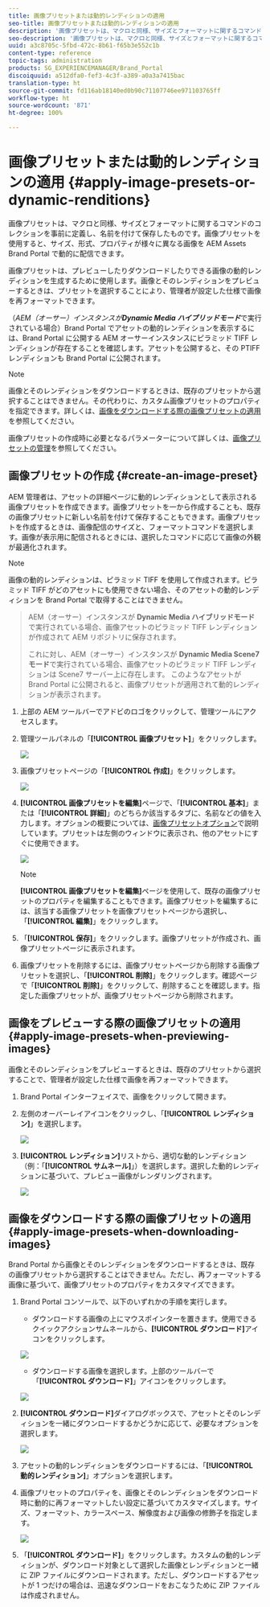 ```yaml
---
title: 画像プリセットまたは動的レンディションの適用
seo-title: 画像プリセットまたは動的レンディションの適用
description: '画像プリセットは、マクロと同様、サイズとフォーマットに関するコマンドのコレクションを事前に定義し、名前を付けて保存したものです。画像プリセットを使用すると、サイズ、形式、プロパティが様々に異なる画像を AEM Assets Brand Portal で動的に配信できます。 '
seo-description: '画像プリセットは、マクロと同様、サイズとフォーマットに関するコマンドのコレクションを事前に定義し、名前を付けて保存したものです。画像プリセットを使用すると、サイズ、形式、プロパティが様々に異なる画像を AEM Assets Brand Portal で動的に配信できます。 '
uuid: a3c8705c-5fbd-472c-8b61-f65b3e552c1b
content-type: reference
topic-tags: administration
products: SG_EXPERIENCEMANAGER/Brand_Portal
discoiquuid: a512dfa0-fef3-4c3f-a389-a0a3a7415bac
translation-type: ht
source-git-commit: fd116ab18140ed0b90c71107746ee971103765ff
workflow-type: ht
source-wordcount: '871'
ht-degree: 100%

---
```



# 画像プリセットまたは動的レンディションの適用 {#apply-image-presets-or-dynamic-renditions}

画像プリセットは、マクロと同様、サイズとフォーマットに関するコマンドのコレクションを事前に定義し、名前を付けて保存したものです。画像プリセットを使用すると、サイズ、形式、プロパティが様々に異なる画像を AEM Assets Brand Portal で動的に配信できます。

画像プリセットは、プレビューしたりダウンロードしたりできる画像の動的レンディションを生成するために使用します。画像とそのレンディションをプレビューするときは、プリセットを選択することにより、管理者が設定した仕様で画像を再フォーマットできます。

（*AEM（オーサー）インスタンスが&#x200B;**Dynamic Media ハイブリッドモード***で実行されている場合）Brand Portal でアセットの動的レンディションを表示するには、Brand Portal に公開する AEM オーサーインスタンスにピラミッド TIFF レンディションが存在することを確認します。アセットを公開すると、その PTIFF レンディションも Brand Portal に公開されます。

>[!NOTE]
>
>画像とそのレンディションをダウンロードするときは、既存のプリセットから選択することはできません。その代わりに、カスタム画像プリセットのプロパティを指定できます。詳しくは、[画像をダウンロードする際の画像プリセットの適用](../using/brand-portal-image-presets.md#main-pars-text-1403412644)を参照してください。


画像プリセットの作成時に必要となるパラメーターについて詳しくは、[画像プリセットの管理](https://docs.adobe.com/docs/en/AEM/6-0/administer/integration/dynamic-media/image-presets.html)を参照してください。

## 画像プリセットの作成 {#create-an-image-preset}

AEM 管理者は、アセットの詳細ページに動的レンディションとして表示される画像プリセットを作成できます。画像プリセットを一から作成することも、既存の画像プリセットに新しい名前を付けて保存することもできます。画像プリセットを作成するときは、画像配信のサイズと、フォーマットコマンドを選択します。画像が表示用に配信されるときには、選択したコマンドに応じて画像の外観が最適化されます。


>[!NOTE]
>
>画像の動的レンディションは、ピラミッド TIFF を使用して作成されます。ピラミッド TIFF がどのアセットにも使用できない場合、そのアセットの動的レンディションを Brand Portal で取得することはできません。

>
>AEM（オーサー）インスタンスが **Dynamic Media ハイブリッドモード**&#x200B;で実行されている場合、画像アセットのピラミッド TIFF レンディションが作成されて AEM リポジトリに保存されます。
>
>これに対し、AEM（オーサー）インスタンスが **Dynamic Media Scene7 モード**で実行されている場合、画像アセットのピラミッド TIFF レンディションは Scene7 サーバー上に存在します。
>このようなアセットが Brand Portal に公開されると、画像プリセットが適用されて動的レンディションが表示されます。


1. 上部の AEM ツールバーでアドビのロゴをクリックして、管理ツールにアクセスします。

1. 管理ツールパネルの「**[!UICONTROL 画像プリセット]**」をクリックします。

   ![](assets/admin-tools-panel-4.png)

1. 画像プリセットページの「**[!UICONTROL 作成]**」をクリックします。

   ![](assets/image_preset_homepage.png)

1. **[!UICONTROL 画像プリセットを編集]**&#x200B;ページで、「**[!UICONTROL 基本]**」または「**[!UICONTROL 詳細]**」のどちらか該当するタブに、名前などの値を入力します。オプションの概要については、[画像プリセットオプション](https://docs.adobe.com/docs/en/AEM/6-0/administer/integration/dynamic-media/image-presets.html#Image%20preset%20options )で説明しています。プリセットは左側のウィンドウに表示され、他のアセットにすぐに使用できます。

   ![](assets/image_preset_create.png)

   >[!NOTE]
   >
   >**[!UICONTROL 画像プリセットを編集]**&#x200B;ページを使用して、既存の画像プリセットのプロパティを編集することもできます。画像プリセットを編集するには、該当する画像プリセットを画像プリセットページから選択し、「**[!UICONTROL 編集]**」をクリックします。

1. 「**[!UICONTROL 保存]**」をクリックします。画像プリセットが作成され、画像プリセットページに表示されます。
1. 画像プリセットを削除するには、画像プリセットページから削除する画像プリセットを選択し、「**[!UICONTROL 削除]**」をクリックします。確認ページで「**[!UICONTROL 削除]**」をクリックして、削除することを確認します。指定した画像プリセットが、画像プリセットページから削除されます。

## 画像をプレビューする際の画像プリセットの適用  {#apply-image-presets-when-previewing-images}

画像とそのレンディションをプレビューするときは、既存のプリセットから選択することで、管理者が設定した仕様で画像を再フォーマットできます。

1. Brand Portal インターフェイスで、画像をクリックして開きます。
1. 左側のオーバーレイアイコンをクリックし、「**[!UICONTROL レンディション]**」を選択します。

   ![](assets/image-preset-previewrenditions.png)

1. **[!UICONTROL レンディション]**&#x200B;リストから、適切な動的レンディション（例：「**[!UICONTROL サムネール]**」）を選択します。選択した動的レンディションに基づいて、プレビュー画像がレンダリングされます。

   ![](assets/image-preset-previewrenditionthumbnail.png)

## 画像をダウンロードする際の画像プリセットの適用{#apply-image-presets-when-downloading-images}

Brand Portal から画像とそのレンディションをダウンロードするときは、既存の画像プリセットから選択することはできません。ただし、再フォーマットする画像に基づいて、画像プリセットのプロパティをカスタマイズできます。

1. Brand Portal コンソールで、以下のいずれかの手順を実行します。

   * ダウンロードする画像の上にマウスポインターを置きます。使用できるクイックアクションサムネールから、**[!UICONTROL ダウンロード]**&#x200B;アイコンをクリックします。

   ![](assets/downloadsingleasset.png)

   * ダウンロードする画像を選択します。上部のツールバーで「**[!UICONTROL ダウンロード]**」アイコンをクリックします。

   ![](assets/downloadassets.png)

1. **[!UICONTROL ダウンロード]**&#x200B;ダイアログボックスで、アセットとそのレンディションを一緒にダウンロードするかどうかに応じて、必要なオプションを選択します。

   ![](assets/donload-assets-dialog.png)

1. アセットの動的レンディションをダウンロードするには、「**[!UICONTROL 動的レンディション]**」オプションを選択します。
1. 画像プリセットのプロパティを、画像とそのレンディションをダウンロード時に動的に再フォーマットしたい設定に基づいてカスタマイズします。サイズ、フォーマット、カラースペース、解像度および画像の修飾子を指定します。

   ![](assets/dynamicrenditions.png)

1. 「**[!UICONTROL ダウンロード]**」をクリックします。カスタムの動的レンディションが、ダウンロード対象として選択した画像とレンディションと一緒に ZIP ファイルにダウンロードされます。ただし、ダウンロードするアセットが 1 つだけの場合は、迅速なダウンロードをおこなうために ZIP ファイルは作成されません。
